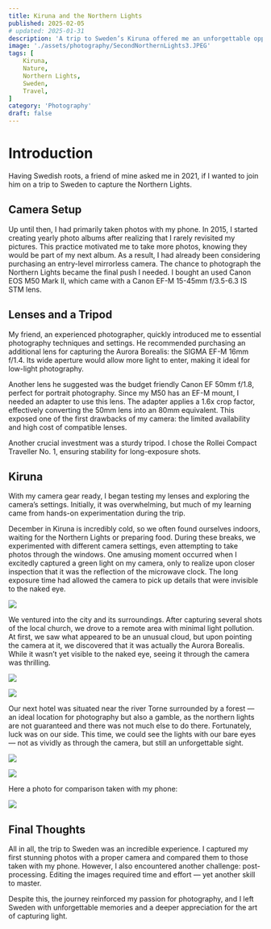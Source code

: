```yaml
---
title: Kiruna and the Northern Lights
published: 2025-02-05
# updated: 2025-01-31
description: 'A trip to Sweden’s Kiruna offered me an unforgettable opportunity to capture the stunning Northern Lights and explore new depths in my photography through the use of professional gear.'
image: './assets/photography/SecondNorthernLights3.JPEG'
tags: [
    Kiruna,
    Nature,
    Northern Lights,
    Sweden,
    Travel,
]
category: 'Photography'
draft: false 
---
```


# Introduction

Having Swedish roots, a friend of mine asked me in 2021, if I wanted to join him on a trip to Sweden to capture the Northern Lights.

## Camera Setup

Up until then, I had primarily taken photos with my phone. In 2015, I started creating yearly photo albums after realizing that I rarely revisited my pictures. This practice motivated me to take more photos, knowing they would be part of my next album. As a result, I had already been considering purchasing an entry-level mirrorless camera. The chance to photograph the Northern Lights became the final push I needed. I bought an used Canon EOS M50 Mark II, which came with a Canon EF-M 15-45mm f/3.5-6.3 IS STM lens.

## Lenses and a Tripod

My friend, an experienced photographer, quickly introduced me to essential photography techniques and settings. He recommended purchasing an additional lens for capturing the Aurora Borealis: the SIGMA EF-M 16mm f/1.4. Its wide aperture would allow more light to enter, making it ideal for low-light photography.

Another lens he suggested was the budget friendly Canon EF 50mm f/1.8, perfect for portrait photography. Since my M50 has an EF-M mount, I needed an adapter to use this lens. The adapter applies a 1.6x crop factor, effectively converting the 50mm lens into an 80mm equivalent. This exposed one of the first drawbacks of my camera: the limited availability and high cost of compatible lenses.

Another crucial investment was a sturdy tripod. I chose the Rollei Compact Traveller No. 1, ensuring stability for long-exposure shots.

## Kiruna

With my camera gear ready, I began testing my lenses and exploring the camera’s settings. Initially, it was overwhelming, but much of my learning came from hands-on experimentation during the trip.

December in Kiruna is incredibly cold, so we often found ourselves indoors, waiting for the Northern Lights or preparing food. During these breaks, we experimented with different camera settings, even attempting to take photos through the windows. One amusing moment occurred when I excitedly captured a green light on my camera, only to realize upon closer inspection that it was the reflection of the microwave clock. The long exposure time had allowed the camera to pick up details that were invisible to the naked eye.

![](./assets/photography/Microwave.JPEG)

We ventured into the city and its surroundings. After capturing several shots of the local church, we drove to a remote area with minimal light pollution. At first, we saw what appeared to be an unusual cloud, but upon pointing the camera at it, we discovered that it was actually the Aurora Borealis. While it wasn’t yet visible to the naked eye, seeing it through the camera was thrilling.

![](./assets/photography/Church.JPEG)

![](./assets/photography/FirstNorthernLights.JPEG)

Our next hotel was situated near the river Torne surrounded by a forest — an ideal location for photography but also a gamble, as the northern lights are not guaranteed and there was not much else to do there. Fortunately, luck was on our side. This time, we could see the lights with our bare eyes — not as vividly as through the camera, but still an unforgettable sight.

![](./assets/photography/SecondNorthernLights1.JPEG)

![](./assets/photography/SecondNorthernLights2.JPEG)

Here a photo for comparison taken with my phone:

![](./assets/photography/SecondNorthernLightsPhone.JPEG)

## Final Thoughts

All in all, the trip to Sweden was an incredible experience. I captured my first stunning photos with a proper camera and compared them to those taken with my phone. However, I also encountered another challenge: post-processing. Editing the images required time and effort — yet another skill to master.

Despite this, the journey reinforced my passion for photography, and I left Sweden with unforgettable memories and a deeper appreciation for the art of capturing light.

